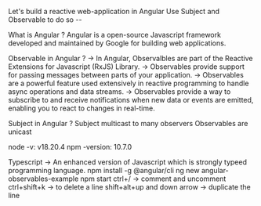 Let's build a reactive web-application in Angular
Use Subject and Observable to do so --

What is Angular ?
Angular is a open-source Javascript framework developed and maintained by Google for building web applications.

Observable in Angular ?
-> In Angular, Observalbles are part of the Reactive Extensions for Javascript (RxJS) Library.
-> Observables provide support for passing messages between parts of your application.
-> Observables are a powerful feature used extensively in reactive programming to handle async operations and data streams.
-> Observables provide a way to subscribe to and receive notifications when new data or events are emitted, enabling you to react to changes in real-time.

Subject in Angular ?
Subject multicast to many observers
Observables are unicast 

node -v: v18.20.4
npm -version: 10.7.0


Typescript -> An enhanced version of Javascript which is strongly typeed programming language.
npm install -g @angular/cli
ng new angular-observables-example
npm start
ctrl+/ -> comment and uncomment
ctrl+shift+k -> to delete a line
shift+alt+up and down arrow -> duplicate the line